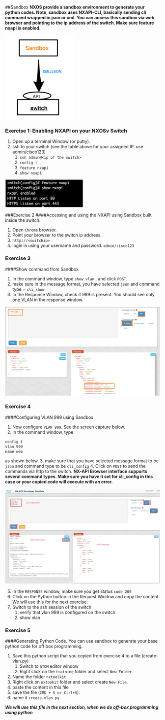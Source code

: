 
##Sandbox
**NXOS provide a sandbox environment to generate your python codes.  Note, sandbox uses NXAPI-CLI, basically sending cli command wrapped in json or xml. You can access this sandbox via web browser and pointing to the ip address of the switch.  Make sure feature nxapi is enabled.**

![sandbox](/images/sandbox-1.png)

### Exercise 1:  Enabling NXAPI on your NXOSv Switch
1. Open up a terminal Window (or putty).
2. ssh to your switch (see the table above for your assigned IP. use admin/cisco123)
    1. `ssh admin@<ip of the switch>`  
    2. `config t`
    3. `feature nxapi`
    4. `show nxapi`  

![sandbox](/images/sandbox-2.png)

###Exercise 2
####Accessing and using the NXAPI using Sandbox built inside the switch.
1. Open `Chrome` browser.
2. Point your browser to the switch ip address.
3. `http://<switchip>`
4. login in using your username and password.   `admin/cisco123`

### Exercise 3
####Show command from Sandbox.
1. In the command window, type `show vlan` , and click `POST`.
2. make sure in the message format, you have selected `json` and command type = `cli_show`
3. In the Response Window, check if  999 is present.  You should see only one VLAN in the response window.

![sandbox](/images/sandbox-13.png)

### Exercise 4
####Configuring VLAN 999 using Sandbox
1. Now configure `VLAN 999`.  See the screen capture below.
2. In the command window, type
```
config t
vlan 999
name web
```
as shown below.
3. make sure that you have selected message format to be `json` and command type to be `cli_config`
4. Click on `POST` to send the commands via http to the switch.
**NX-API Browser interface supports several command types. Make sure you have it set for cli_config in this case or your copied code will execute with an error.**

![sandbox](/images/sandbox-4.png)

5. In the `RESPONSE` window, make sure you get status `code 200`
6. Click on the Python button in the Request Window  and copy the content.  We will use this for the next exercise.
7. Switch to the ssh session of the switch
    1. verify that vlan 999 is configured on the switch
    2. show vlan

### Exercise 5
####Generating Python Code.
You can use sandbox to generate your base python code for off box programming.

1. Save this python script that you copied from exercise 4 to a file (create-vlan.py)
    1. Switch to  `ATOM` editor window
    2. Right click on the `training` folder and  select `New Folder`
4. Name the folder `nxtoolkit`
5. Right click on `nxtookit` folder and select create `New File`.
6. paste the content in this file
7. save the file (`CMD + S or Ctrl+S`).
8. name it `create-vlan.py`

***We will use this file in the next section, when we do off-box programming using python***
